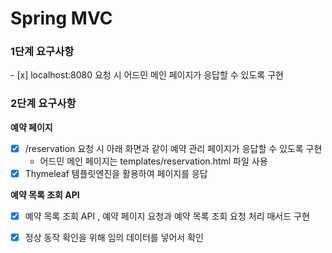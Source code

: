 # Spring MVC

<h3>1단계 요구사항</h3>
- [x] localhost:8080 요청 시 어드민 메인 페이지가 응답할 수 있도록 구현

<h3>2단계 요구사항</h3>

**예약 페이지**
- [x] /reservation 요청 시 아래 화면과 같이 예약 관리 페이지가 응답할 수 있도록 구현
  - 어드민 메인 페이지는 templates/reservation.html 파일 사용
- [x] Thymeleaf 템플릿엔진을 활용하여 페이지를 응답

**예약 목록 조회 API**
- [x] 예약 목록 조회 API , 예약 페이지 요청과 예약 목록 조회 요청 처리 매서드 구현
- [x] 정상 동작 확인을 위해 임의 데이터를 넣어서 확인

